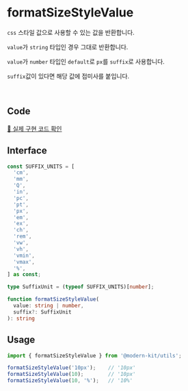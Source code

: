 # formatSizeStyleValue

`css` 스타일 값으로 사용할 수 있는 값을 반환합니다.

`value`가 `string` 타입인 경우 그대로 반환합니다.

`value`가 `number` 타입인 `default`로 `px`를 `suffix`로 사용합니다.

`suffix`값이 있다면 해당 값에 접미사를 붙입니다.

<br />

## Code

[🔗 실제 구현 코드 확인](https://github.com/modern-agile-team/modern-kit/blob/main/packages/utils/src/style/formatSizeStyleValue/index.ts)

## Interface
```ts title="typescript"
const SUFFIX_UNITS = [
  'cm',
  'mm',
  'Q',
  'in',
  'pc',
  'pt',
  'px',
  'em',
  'ex',
  'ch',
  'rem',
  'vw',
  'vh',
  'vmin',
  'vmax',
  '%',
] as const;

type SuffixUnit = (typeof SUFFIX_UNITS)[number];

function formatSizeStyleValue(
  value: string | number,
  suffix?: SuffixUnit
): string
```

## Usage
```ts title="typescript"
import { formatSizeStyleValue } from '@modern-kit/utils';

formatSizeStyleValue('10px');    // '10px'
formatSizeStyleValue(10);        // '10px'
formatSizeStyleValue(10, '%');   // '10%'
```
